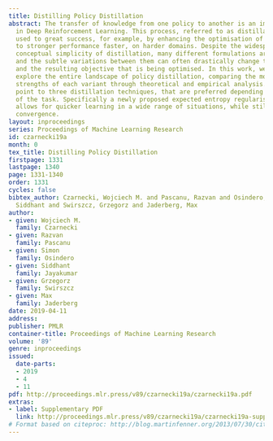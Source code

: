 ```yaml
---
title: Distilling Policy Distillation
abstract: The transfer of knowledge from one policy to another is an important tool
  in Deep Reinforcement Learning. This process, referred to as distillation, has been
  used to great success, for example, by enhancing the optimisation of agents, leading
  to stronger performance faster, on harder domains. Despite the widespread use and
  conceptual simplicity of distillation, many different formulations are used in practice,
  and the subtle variations between them can often drastically change the performance
  and the resulting objective that is being optimised. In this work, we rigorously
  explore the entire landscape of policy distillation, comparing the motivations and
  strengths of each variant through theoretical and empirical analysis. Our results
  point to three distillation techniques, that are preferred depending on specifics
  of the task. Specifically a newly proposed expected entropy regularised distillation
  allows for quicker learning in a wide range of situations, while still guaranteeing
  convergence.
layout: inproceedings
series: Proceedings of Machine Learning Research
id: czarnecki19a
month: 0
tex_title: Distilling Policy Distillation
firstpage: 1331
lastpage: 1340
page: 1331-1340
order: 1331
cycles: false
bibtex_author: Czarnecki, Wojciech M. and Pascanu, Razvan and Osindero, Simon and Jayakumar,
  Siddhant and Swirszcz, Grzegorz and Jaderberg, Max
author:
- given: Wojciech M.
  family: Czarnecki
- given: Razvan
  family: Pascanu
- given: Simon
  family: Osindero
- given: Siddhant
  family: Jayakumar
- given: Grzegorz
  family: Swirszcz
- given: Max
  family: Jaderberg
date: 2019-04-11
address: 
publisher: PMLR
container-title: Proceedings of Machine Learning Research
volume: '89'
genre: inproceedings
issued:
  date-parts:
  - 2019
  - 4
  - 11
pdf: http://proceedings.mlr.press/v89/czarnecki19a/czarnecki19a.pdf
extras:
- label: Supplementary PDF
  link: http://proceedings.mlr.press/v89/czarnecki19a/czarnecki19a-supp.pdf
# Format based on citeproc: http://blog.martinfenner.org/2013/07/30/citeproc-yaml-for-bibliographies/
---
```

